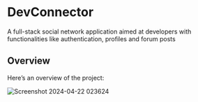 # DevConnector

A full-stack social network application aimed at developers with functionalities like authentication, profiles and
forum posts

## Overview

Here’s an overview of the project:

![Screenshot 2024-04-22 023624](https://github.com/user-attachments/assets/8e591377-70a3-4802-9d07-e5d91dffd11d)


